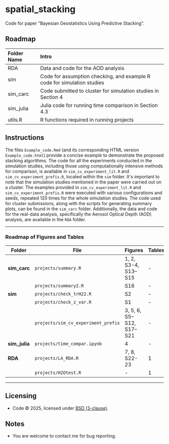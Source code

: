 # spatial_stacking

Code for paper "Bayesian Geostatistics Using Predictive Stacking".

## Roadmap

| Folder Name | Intro |
|:--------------------------|:--------------------------------------------|
| RDA | Data and code for the AOD analysis |
| sim | Code for assumption checking, and example R code for simulation studies |
| sim_carc | Code submitted to cluster for simulation studies in Section 4 |
| sim_julia | Julia code for running time comparison in Section 4.3 |
| utils.R | R functions required in running projects |

## Instructions

The files `Example_code.Rmd` (and its corresponding HTML version `Example_code.html`) provide a concise example to demonstrate the proposed stacking algorithms. The code for all the experiments conducted in the simulation studies, including those using computationally intensive methods for comparison, is available in `sim_cv_experiment_lit.R` and `sim_cv_experiment_prefix.R`, located within the `sim` folder. It's important to note that the simulation studies mentioned in the paper were carried out on a cluster. The examples provided in `sim_cv_experiment_lit.R` and `sim_cv_experiment_prefix.R` were executed with various configurations and seeds, repeated 120 times for the whole simulation studies. The code used for cluster submissions, along with the scripts for generating summary plots, can be found in the `sim_carc` folder. Additionally, the data and code for the real-data analysis, specifically the Aerosol Optical Depth (AOD) analysis, are available in the `RDA` folder.

------------------------------------------------------------------------

### **Roadmap of Figures and Tables**

| **Folder** | **File** | **Figures** | **Tables** |
|--------------|--------------------|------------------------|--------------|
| **sim_carc** | `projects/summary.R` | 1, 2, S3-4, S13–S15 | \- |
|  | `projects/summary2.R` | S16 | \- |
| **sim** | `projects/check_trH22.R` | S2 | \- |
|  | `projects/check_z_var.R` | S1 | \- |
|  | `projects/sim_cv_experiment_prefix` | 3, 5, 6, S5–S12, S17–S21 | \- |
| **sim_julia** | `projects/time_compar.ipynb` | 4 | \- |
| **RDA** | `projects/LA_RDA.R` | 7, 8, S22-23 | 1 |
|  | `projects/H2Otest.R` | \- | 1 |

------------------------------------------------------------------------

## Licensing

-   Code © 2025, licensed under [BSD (3-clause)](https://opensource.org/licenses/BSD-3-Clause).

## Notes

-   You are welcome to contact me for bug reporting.
